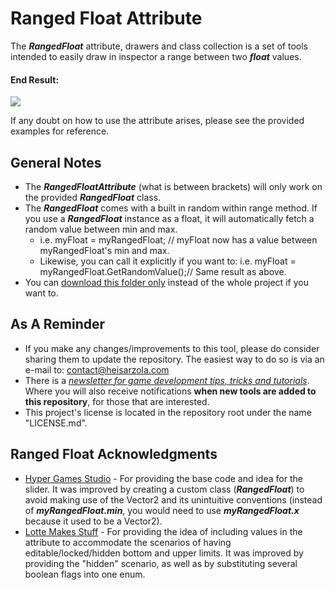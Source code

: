 # Ranged Float Attribute
The ***RangedFloat*** attribute, drawers and class collection is a set of tools intended to easily draw in inspector a range between two ***float*** values.

#### End Result:

![](https://github.com/heisarzola/Unity-Development-Tools/blob/master/Attributes/Ranged%20Float/Ranged%20Float.gif)

If any doubt on how to use the attribute arises, please see the provided examples for reference.

## General Notes
* The ***RangedFloatAttribute*** (what is between brackets) will only work on the provided ***RangedFloat*** class.
* The ***RangedFloat*** comes with a built in random within range method. If you use a ***RangedFloat*** instance as a float, it will automatically fetch a random value between min and max.
	* i.e. myFloat = myRangedFloat; // myFloat now has a value between myRangedFloat's min and max.
	* Likewise, you can call it explicitly if you want to: i.e. myFloat = myRangedFloat.GetRandomValue();// Same result as above.	
* You can [download this folder only](https://minhaskamal.github.io/DownGit/#/home?url=https://github.com/heisarzola/Unity-Development-Tools/tree/master/Attributes/Ranged%20Float) instead of the whole project if you want to.

## As A Reminder 
* If you make any changes/improvements to this tool, please do consider sharing them to update the repository. The easiest way to do so is via an e-mail to: contact@heisarzola.com
* There is a [*newsletter for game development tips, tricks and tutorials*](https://heisarzola.us16.list-manage.com/subscribe?u=711c0d50be32d6a5eca3ccb18&id=43d6d70f28). Where you will also receive notifications **when new tools are added to this repository**, for those that are interested.
* This project's license is located in the repository root under the name "LICENSE.md".

## Ranged Float Acknowledgments

* [Hyper Games Studio](https://github.com/HyperGamesStudio/unity-minmax-slider/blob/master/Editor/MinMaxSliderDrawer.cs) - For providing the base code and idea for the slider. It was improved by creating a custom class (***RangedFloat***) to avoid making use of the Vector2 and its unintuitive conventions (instead of ***myRangedFloat.min***, you would need to use ***myRangedFloat.x*** because it used to be a Vector2).
* [Lotte Makes Stuff](https://gist.github.com/LotteMakesStuff/0de9be35044bab97cbe79b9ced695585) - For providing the idea of including values in the attribute to accommodate the scenarios of having editable/locked/hidden bottom and upper limits. It was improved by providing the "hidden" scenario, as well as by substituting several boolean flags into one enum.